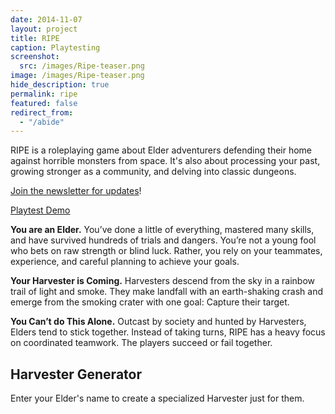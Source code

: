 ```yaml
---
date: 2014-11-07
layout: project
title: RIPE
caption: Playtesting
screenshot:
  src: /images/Ripe-teaser.png
image: /images/Ripe-teaser.png
hide_description: true
permalink: ripe
featured: false
redirect_from:
  - "/abide"
---
```


RIPE is a roleplaying game about Elder adventurers defending their home against horrible monsters from space. It's also about processing your past, growing stronger as a community, and delving into classic dungeons.

[Join the newsletter for updates](https://tinyletter.com/technicalgrimoire/subscribe)!

<div class="shopping-buttons">
<a href="/files/RIPEPlaytest.pdf" class="btn btn-primary itchBTN">Playtest Demo</a>
</div>

**You are an Elder.** You’ve done a little of everything, mastered many skills, and have survived hundreds of trials and dangers. You’re not a young fool who bets on raw strength or blind luck. Rather, you rely on your teammates, experience, and careful planning to achieve your goals.

**Your Harvester is Coming.** Harvesters descend from the sky in a rainbow trail of light and smoke. They make landfall with an earth-shaking crash and emerge from the smoking crater with one goal: Capture their target.

**You Can’t do This Alone.** Outcast by society and hunted by Harvesters, Elders tend to stick together. Instead of taking turns, RIPE has a heavy focus on coordinated teamwork. The players succeed or fail together.

## Harvester Generator
Enter your Elder's name to create a specialized Harvester just for them.

<div class="container generatorCard" id="harvesterCard" style="display:none;">
<div class="row centerButtons">
  <div class="col-md-5 col-12">
    <h3 class="tightSpacing" id="genElderName"></h3>
  </div>
</div>
<div id="harvesterDesc"></div>
</div>

<script async src="/assets/js/mods-eng-basic.js" language="javascript" type="text/javascript"></script>
<script async src="/assets/js/tracery.js" language="javascript" type="text/javascript"></script>
<script async src="/assets/js/seedrandom.min.js" language="javascript" type="text/javascript"></script>
<script async src="/assets/generator_resources/ripe.js" language="javascript" type="text/javascript"></script>
